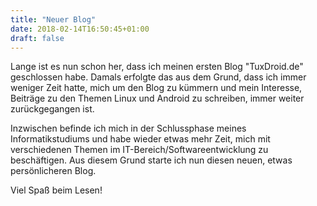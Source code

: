```yaml
---
title: "Neuer Blog"
date: 2018-02-14T16:50:45+01:00
draft: false
---
```


Lange ist es nun schon her, dass ich meinen ersten Blog "TuxDroid.de" geschlossen habe. Damals erfolgte das aus dem Grund, 
dass ich immer weniger Zeit hatte, mich um den Blog zu kümmern und mein Interesse, Beiträge zu den Themen Linux und Android zu schreiben,
immer weiter zurückgegangen ist. 

Inzwischen befinde ich mich in der Schlussphase meines Informatikstudiums und habe wieder etwas mehr Zeit, mich mit verschiedenen Themen im 
IT-Bereich/Softwareentwicklung zu beschäftigen. Aus diesem Grund starte ich nun diesen neuen, etwas persönlicheren Blog. 

Viel Spaß beim Lesen!

